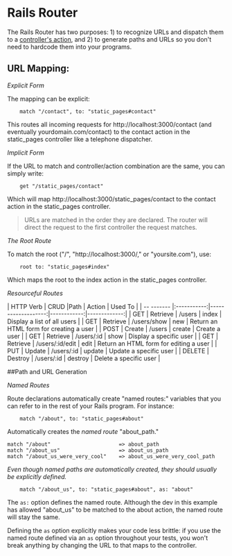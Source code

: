 # Rails Router

The Rails Router has two purposes: 1) to recognize URLs and dispatch them to a [controller's action](google.com), and 2) to generate paths and URLs so you don't need to hardcode them into your programs. 

## URL Mapping:

_Explicit Form_

The mapping can be explicit:

		match "/contact", to: "static_pages#contact"
		
This routes all incoming requests for http://localhost:3000/contact (and eventually yourdomain.com/contact) to the contact action in the static_pages controller like a telephone dispatcher. 

_Implicit Form_

If the URL to match and controller/action combination are the same, you can simply write:

		get "/static_pages/contact"
		
Which will map http://localhost:3000/static_pages/contact to the contact action in the static_pages controller. 

> URLs are matched in the order they are declared. The router will direct the request to the first controller the request matches.

_The Root Route_

To match the root ("/", "http://localhost:3000/," or "yoursite.com"), use:

		root to: "static_pages#index"
		
Which maps the root to the index action in the static_pages controller.

_Resourceful Routes_

| HTTP Verb	 | CRUD	|Path     	        | Action  	| Used To |
| --		------- |:-----------:|-------------------:|------------:|-------------:|
| GET           	| Retrieve 	| /users		| index	| Display a list of all users |
| GET      		| Retrieve	| /users/show	| new	| Return an HTML form for creating a user |
| POST  		| Create   	| /users		| create	| Create a user |
| GET 		| Retrieve 	| /users/:id		| show	| Display a specific user |
| GET  		| Retrieve 	| /users/:id/edit	| edit		| Return an HTML form for editing a user |
| PUT  		| Update   	| /users/:id		| update	| Update a specific user |
| DELETE  	| Destroy  	| /users/:id		| destroy	| Delete a specific user |


##Path and URL Generation

_Named Routes_

Route declarations automatically create "named routes:" variables that you can refer to in the rest of your Rails program. For instance:

		match "/about", to: "static_pages#about"
		
Automatically creates the _named route_ "about_path."

	match "/about" 						=> about_path
	match "/about_us" 					=> about_us_path
	match "/about_us_were_very_cool" 	=> about_us_were_very_cool_path

_Even though named paths are automatically created, they should usually be explicitly defined._

		match "/about_us", to: "static_pages#about", as: "about"
		
The `as:` option defines the named route. Although the dev in this example has allowed "about_us" to be matched to the about action, the named route will stay the same.

Defining the `as` option explicitly makes your code less brittle: if you use the named route defined via an `as` option throughout your tests, you won't break anything by changing the URL to that maps to the controller. 
